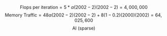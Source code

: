 $$\text{Flops per iteration} = 5 * \alpha (2002 - 2)(2002 -2) = 4,000,000$$
$$\text{Memory Traffic} = 48 \alpha (2002 - 2)(2002 - 2) + 8(1-0.2)(2000)(2002) = 64,025,600$$
$$\text{AI (sparse)}$$
